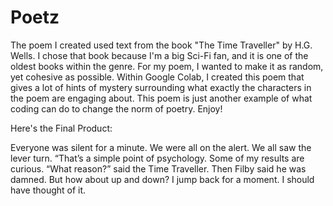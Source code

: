 # Poetz
The poem I created used text from the book "The Time Traveller" by H.G. Wells. I chose that book because I'm a big Sci-Fi fan, and it is one of the oldest books within the genre. For my poem, I wanted to make it as random, yet cohesive as possible. Within Google Colab, I created this poem that gives a lot of hints of mystery surrounding what exactly the characters in the poem are engaging about. This poem is just another example of what coding can do to change the norm of poetry. Enjoy!

Here's the Final Product:

Everyone was silent for a minute.
We were all on the alert.
We all saw the lever turn.
“That’s a simple
point of psychology.
Some of my results are curious.
“What reason?” said the Time Traveller.
Then Filby said he was damned.
But how about up and down?
I jump back for a moment.
I should have thought of it.
